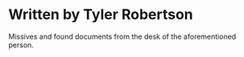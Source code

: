 # Written by Tyler Robertson

Missives and found documents from the desk of the aforementioned person.